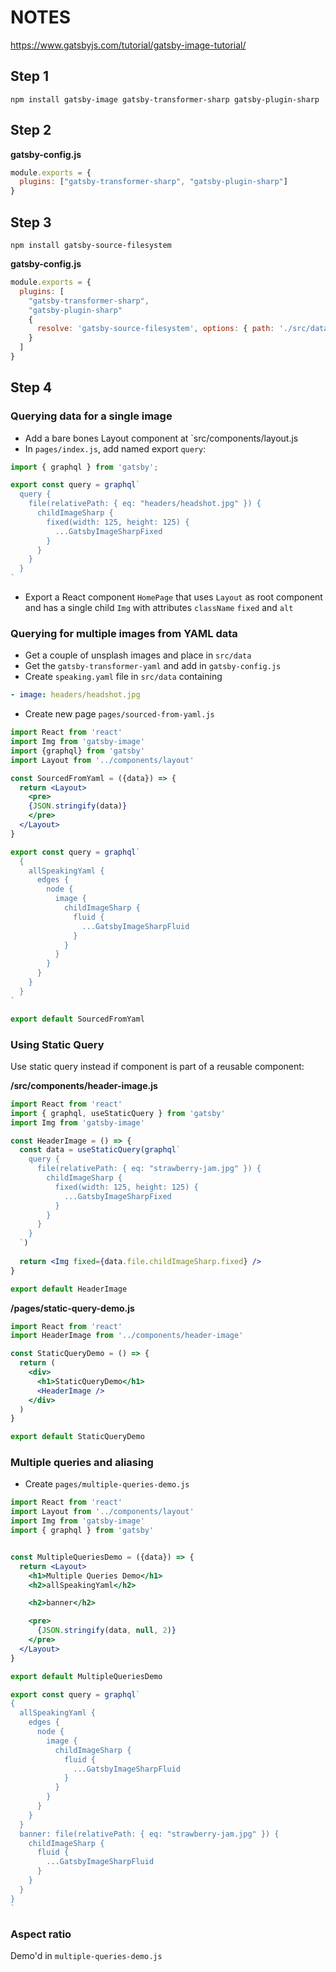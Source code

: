 # NOTES

https://www.gatsbyjs.com/tutorial/gatsby-image-tutorial/

## Step 1

```shell
npm install gatsby-image gatsby-transformer-sharp gatsby-plugin-sharp
```

## Step 2

**gatsby-config.js**

```js
module.exports = {
  plugins: ["gatsby-transformer-sharp", "gatsby-plugin-sharp"]
}
```

## Step 3

```shell
npm install gatsby-source-filesystem
```

**gatsby-config.js**

```js
module.exports = {
  plugins: [
    "gatsby-transformer-sharp", 
    "gatsby-plugin-sharp"
    {
      resolve: 'gatsby-source-filesystem', options: { path: './src/data/' }
    }
  ]
}
```

## Step 4

### Querying data for a single image

- Add a bare bones Layout component at `src/components/layout.js
- In `pages/index.js`, add named export `query`:

```jsx
import { graphql } from 'gatsby';

export const query = graphql`
  query {
    file(relativePath: { eq: "headers/headshot.jpg" }) {
      childImageSharp {
        fixed(width: 125, height: 125) {
          ...GatsbyImageSharpFixed
        }
      }
    }
  }
`
```

- Export a React component `HomePage` that uses `Layout` as root component and
has a single child `Img` with attributes `className` `fixed` and `alt`

### Querying for multiple images from YAML data

- Get a couple of unsplash images and place in `src/data`
- Get the `gatsby-transformer-yaml` and add in `gatsby-config.js`
- Create `speaking.yaml` file in `src/data` containing

```yaml
- image: headers/headshot.jpg
```

- Create new page `pages/sourced-from-yaml.js`

```jsx
import React from 'react'
import Img from 'gatsby-image'
import {graphql} from 'gatsby'
import Layout from '../components/layout'

const SourcedFromYaml = ({data}) => {
  return <Layout>
    <pre>
    {JSON.stringify(data)}
    </pre>
  </Layout>
}

export const query = graphql`
  {
    allSpeakingYaml {
      edges {
        node {
          image {
            childImageSharp {
              fluid {
                ...GatsbyImageSharpFluid
              }
            }
          }
        }
      }
    }
  }
`

export default SourcedFromYaml
```

### Using Static Query

Use static query instead if component is part of a reusable component:

**/src/components/header-image.js**

```jsx
import React from 'react'
import { graphql, useStaticQuery } from 'gatsby'
import Img from 'gatsby-image'

const HeaderImage = () => {
  const data = useStaticQuery(graphql`
    query {
      file(relativePath: { eq: "strawberry-jam.jpg" }) {
        childImageSharp {
          fixed(width: 125, height: 125) {
            ...GatsbyImageSharpFixed
          }
        }
      }
    }
  `)
  
  return <Img fixed={data.file.childImageSharp.fixed} />
}

export default HeaderImage
```

**/pages/static-query-demo.js**

```jsx
import React from 'react'
import HeaderImage from '../components/header-image'

const StaticQueryDemo = () => {
  return (
    <div>
      <h1>StaticQueryDemo</h1>
      <HeaderImage />
    </div>
  )
}

export default StaticQueryDemo
```

### Multiple queries and aliasing

- Create `pages/multiple-queries-demo.js`

```jsx
import React from 'react'
import Layout from '../components/layout'
import Img from 'gatsby-image'
import { graphql } from 'gatsby'


const MultipleQueriesDemo = ({data}) => {
  return <Layout>
    <h1>Multiple Queries Demo</h1>
    <h2>allSpeakingYaml</h2>

    <h2>banner</h2>

    <pre>
      {JSON.stringify(data, null, 2)}
    </pre>
  </Layout>
}

export default MultipleQueriesDemo

export const query = graphql`
{
  allSpeakingYaml {
    edges {
      node {
        image {
          childImageSharp {
            fluid {
              ...GatsbyImageSharpFluid
            }
          }
        }
      }
    }
  }
  banner: file(relativePath: { eq: "strawberry-jam.jpg" }) {
    childImageSharp {
      fluid {
        ...GatsbyImageSharpFluid
      }
    }
  }
}
`
```

### Aspect ratio

Demo'd in `multiple-queries-demo.js`